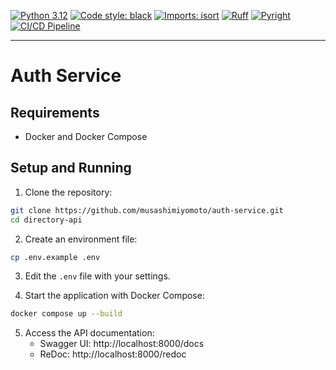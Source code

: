 [![Python 3.12](https://img.shields.io/badge/python-3.12-blue.svg)](https://www.python.org/downloads/release/python-3110/)
[![Code style: black](https://img.shields.io/badge/code%20style-black-000000.svg)](https://github.com/psf/black)
[![Imports: isort](https://img.shields.io/badge/%20imports-isort-%231674b1?style=flat&labelColor=ef8336)](https://pycqa.github.io/isort/)
[![Ruff](https://img.shields.io/endpoint?url=https://raw.githubusercontent.com/astral-sh/ruff/main/assets/badge/v2.json)](https://github.com/astral-sh/ruff)
[![Pyright](https://img.shields.io/badge/pyright-checked-informational.svg)](https://github.com/microsoft/pyright/)
[![CI/CD Pipeline](https://github.com/musashimiyomoto/auth-service/actions/workflows/ci.yml/badge.svg)](https://github.com/musashimiyomoto/auth-service/actions/workflows/ci.yml)

------------------------------------------------------------------------

# Auth Service

## Requirements

- Docker and Docker Compose

## Setup and Running

1. Clone the repository:
```bash
git clone https://github.com/musashimiyomoto/auth-service.git
cd directory-api
```

2. Create an environment file:
```bash
cp .env.example .env
```

3. Edit the `.env` file with your settings.

4. Start the application with Docker Compose:
```bash
docker compose up --build
```

5. Access the API documentation:
   - Swagger UI: http://localhost:8000/docs
   - ReDoc: http://localhost:8000/redoc
